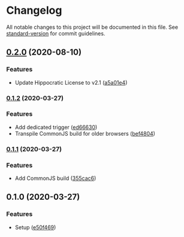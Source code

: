 # Changelog

All notable changes to this project will be documented in this file. See [standard-version](https://github.com/conventional-changelog/standard-version) for commit guidelines.

## [0.2.0](https://github.com/mvsde/iframe-click-to-play/compare/v0.1.2...v0.2.0) (2020-08-10)


### Features

* Update Hippocratic License to v2.1 ([a5a01e4](https://github.com/mvsde/iframe-click-to-play/commit/a5a01e4b77fc8b4b3376abb7dfdc589fc0c0a005))

### [0.1.2](https://github.com/mvsde/iframe-click-to-play/compare/v0.1.1...v0.1.2) (2020-03-27)


### Features

* Add dedicated trigger ([ed66630](https://github.com/mvsde/iframe-click-to-play/commit/ed66630eb2bbd5ea58d9345562a4f71cb5e74b12))
* Transpile CommonJS build for older browsers ([bef4804](https://github.com/mvsde/iframe-click-to-play/commit/bef48049ddb27b37ecced0770e286bea350a837a))

### [0.1.1](https://github.com/mvsde/iframe-click-to-play/compare/v0.1.0...v0.1.1) (2020-03-27)


### Features

* Add CommonJS build ([355cac6](https://github.com/mvsde/iframe-click-to-play/commit/355cac6546295a76197f23eb8f2df873fb3b6277))

## 0.1.0 (2020-03-27)


### Features

* Setup ([e50f469](https://github.com/mvsde/iframe-click-to-play/commit/e50f469e83148ad308f8ebfc2d511d4f99fe369a))
